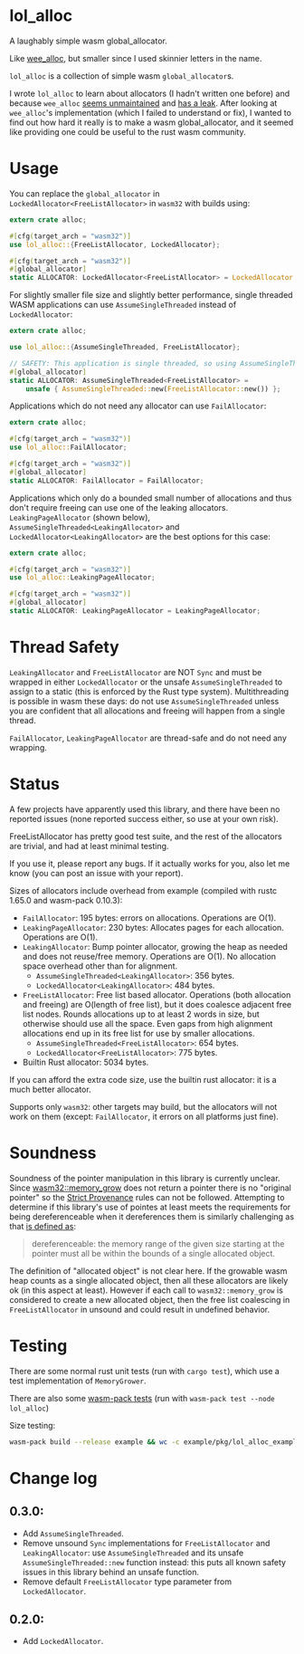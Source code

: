 # lol_alloc

A laughably simple wasm global_allocator.

Like [wee_alloc](https://github.com/rustwasm/wee_alloc), but smaller since I used skinnier letters in the name.

`lol_alloc` is a collection of simple wasm `global_allocator`s.

I wrote `lol_alloc` to learn about allocators (I hadn't written one before) and because `wee_alloc` [seems unmaintained](https://github.com/rustwasm/wee_alloc/issues/107) and [has a leak](https://github.com/rustwasm/wee_alloc/issues/106).
After looking at `wee_alloc`'s implementation (which I failed to understand or fix), I wanted to find out how hard it really is to make a wasm global_allocator, and it seemed like providing one could be useful to the rust wasm community.

# Usage

You can replace the `global_allocator` in `LockedAllocator<FreeListAllocator>` in `wasm32` with builds using:

```rust
extern crate alloc;

#[cfg(target_arch = "wasm32")]
use lol_alloc::{FreeListAllocator, LockedAllocator};

#[cfg(target_arch = "wasm32")]
#[global_allocator]
static ALLOCATOR: LockedAllocator<FreeListAllocator> = LockedAllocator::new(FreeListAllocator::new());
```

For slightly smaller file size and slightly better performance, single threaded WASM applications can use `AssumeSingleThreaded` instead of `LockedAllocator`:

```rust
extern crate alloc;

use lol_alloc::{AssumeSingleThreaded, FreeListAllocator};

// SAFETY: This application is single threaded, so using AssumeSingleThreaded is allowed.
#[global_allocator]
static ALLOCATOR: AssumeSingleThreaded<FreeListAllocator> =
    unsafe { AssumeSingleThreaded::new(FreeListAllocator::new()) };
```

Applications which do not need any allocator can use `FailAllocator`:

```rust
extern crate alloc;

#[cfg(target_arch = "wasm32")]
use lol_alloc::FailAllocator;

#[cfg(target_arch = "wasm32")]
#[global_allocator]
static ALLOCATOR: FailAllocator = FailAllocator;
```

Applications which only do a bounded small number of allocations and thus don't require freeing can use one of the leaking allocators.
`LeakingPageAllocator` (shown below), `AssumeSingleThreaded<LeakingAllocator>` and `LockedAllocator<LeakingAllocator>` are the best options for this case:

```rust
extern crate alloc;

#[cfg(target_arch = "wasm32")]
use lol_alloc::LeakingPageAllocator;

#[cfg(target_arch = "wasm32")]
#[global_allocator]
static ALLOCATOR: LeakingPageAllocator = LeakingPageAllocator;
```

# Thread Safety

`LeakingAllocator` and `FreeListAllocator` are NOT `Sync` and must be wrapped in either `LockedAllocator` or the unsafe `AssumeSingleThreaded` to assign to a static (this is enforced by the Rust type system).
Multithreading is possible in wasm these days: do not use `AssumeSingleThreaded` unless you are confident that all allocations and freeing will happen from a single thread.

`FailAllocator`, `LeakingPageAllocator` are thread-safe and do not need any wrapping.

# Status

A few projects have apparently used this library, and there have been no reported issues (none reported success either, so use at your own risk).

FreeListAllocator has pretty good test suite, and the rest of the allocators are trivial, and had at least minimal testing.

If you use it, please report any bugs.
If it actually works for you, also let me know (you can post an issue with your report).

Sizes of allocators include overhead from example (compiled with rustc 1.65.0 and wasm-pack 0.10.3):

- `FailAllocator`: 195 bytes: errors on allocations. Operations are O(1).
- `LeakingPageAllocator`: 230 bytes: Allocates pages for each allocation. Operations are O(1).
- `LeakingAllocator`: Bump pointer allocator, growing the heap as needed and does not reuse/free memory. Operations are O(1). No allocation space overhead other than for alignment.
  - `AssumeSingleThreaded<LeakingAllocator>`: 356 bytes.
  - `LockedAllocator<LeakingAllocator>`: 484 bytes.
- `FreeListAllocator`: Free list based allocator. Operations (both allocation and freeing) are O(length of free list), but it does coalesce adjacent free list nodes. Rounds allocations up to at least 2 words in size, but otherwise should use all the space. Even gaps from high alignment allocations end up in its free list for use by smaller allocations.
  - `AssumeSingleThreaded<FreeListAllocator>`: 654 bytes.
  - `LockedAllocator<FreeListAllocator>`: 775 bytes.
- Builtin Rust allocator: 5034 bytes.

If you can afford the extra code size, use the builtin rust allocator: it is a much better allocator.

Supports only `wasm32`: other targets may build, but the allocators will not work on them (except: `FailAllocator`, it errors on all platforms just fine).

# Soundness

Soundness of the pointer manipulation in this library is currently unclear.
Since [wasm32::memory_grow](https://doc.rust-lang.org/core/arch/wasm32/fn.memory_grow.html)
does not return a pointer there is no "original pointer" so the [Strict Provenance](https://doc.rust-lang.org/std/ptr/index.html#provenance) rules can not be followed.
Attempting to determine if this library's use of pointes at least meets the requirements for being dereferenceable when it dereferences them is similarly challenging as that [is defined as](https://doc.rust-lang.org/std/ptr/index.html#safety):

> dereferenceable: the memory range of the given size starting at the pointer must all be within the bounds of a single allocated object.

The definition of "allocated object" is not clear here.
If the growable wasm heap counts as a single allocated object, then all these allocators are likely ok (in this aspect at least).
However if each call to `wasm32::memory_grow` is considered to create a new allocated object,
then the free list coalescing in `FreeListAllocator` in unsound and could result in undefined behavior.

# Testing

There are some normal rust unit tests (run with `cargo test`),
which use a test implementation of `MemoryGrower`.

There are also some [wasm-pack tests](https://rustwasm.github.io/wasm-bindgen/wasm-bindgen-test/usage.html) (run with `wasm-pack test --node lol_alloc`)

Size testing:

```bash
wasm-pack build --release example && wc -c example/pkg/lol_alloc_example_bg.wasm
```

# Change log

## 0.3.0:

- Add `AssumeSingleThreaded`.
- Remove unsound `Sync` implementations for `FreeListAllocator` and `LeakingAllocator`: use `AssumeSingleThreaded` and its unsafe `AssumeSingleThreaded::new` function instead: this puts all known safety issues in this library behind an unsafe function.
- Remove default `FreeListAllocator` type parameter from `LockedAllocator`.

## 0.2.0:

- Add `LockedAllocator`.
